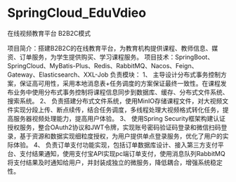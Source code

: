 # SpringCloud_EduVdieo
在线视频教育平台
B2B2C模式

项目简介：搭建B2B2C的在线教育平台，为教育机构提供课程、教师信息、媒资、订单服务，为学生提供购买、学习课程服务。
项目技术：SpringBoot、SpringCloud、MyBatis-Plus、Redis、RabbitMQ、Nacos、Feign、Gateway、Elasticsearch、XXL-Job
负责模块：
1、	主导设计分布式事务控制方案，保证高可用性，采用本地消息表+任务调度的方案保证最终一致性。在课程发布业务中使用分布式事务控制将课程信息同步到数据库、缓存、分布式文件系统、搜索系统。
2、	负责搭建分布式文件系统，使用MinIO存储课程文件，对大视频文件实现分段上传、断点续传，结合任务调度，多线程处理大视频格式转化任务，提高服务器视频处理能力，提高用户体验。
3、	使用Spring Security框架构建认证授权服务，整合OAuth2协议和JWT令牌，实现账号密码验证码登录和微信扫码登录，基于资源和数据实现细粒度授权，为用户提供单点登录服务，优化了用户的实际体验。
4、	负责订单支付功能实现，包括订单数据库设计、接入第三方支付平台、支付结果通知，使用支付宝API实现pc端订单支付，使用消息队列RabbitMQ将支付结果及时通知给用户，并封装成独立的微服务，降低耦合，增强系统稳定性。
